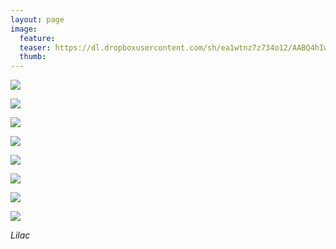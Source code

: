 ```yaml
---
layout: page
image:
  feature:
  teaser: https://dl.dropboxusercontent.com/sh/ea1wtnz7z734o12/AABQ4hIwF99JI0iGzG2ToXr3a/luontokuvat/kes%C3%A4/3/DS18994-245px.jpg
  thumb:
---
```


[![](https://dl.dropboxusercontent.com/sh/ea1wtnz7z734o12/AACUsd_GG2f9kDK4JyQASel8a/luontokuvat/kes%C3%A4/3/DS18535-800px.jpg)](https://dl.dropboxusercontent.com/sh/ea1wtnz7z734o12/AAC0VpUPQyk8e_RW1kHUElHia/luontokuvat/kes%C3%A4/3/DS18535.jpg)

[![](https://dl.dropboxusercontent.com/sh/ea1wtnz7z734o12/AAA2VK4efonwnCHsjaK_K-ffa/luontokuvat/kes%C3%A4/3/DS18539-800px.jpg)](https://dl.dropboxusercontent.com/sh/ea1wtnz7z734o12/AACryWI2xa6LQlDC82fJy8F0a/luontokuvat/kes%C3%A4/3/DS18539.jpg)

[![](https://dl.dropboxusercontent.com/sh/ea1wtnz7z734o12/AADCPxbe32qjMWEQYC27DnRIa/luontokuvat/kes%C3%A4/3/DS18520-800px.jpg)](https://dl.dropboxusercontent.com/sh/ea1wtnz7z734o12/AAAMibwuK1CV9bs7BaKXUX4ua/luontokuvat/kes%C3%A4/3/DS18520.jpg)

[![](https://dl.dropboxusercontent.com/sh/ea1wtnz7z734o12/AAD_pP33n4rmsY6SjalWaZB3a/luontokuvat/kes%C3%A4/3/DS19124-800px.jpg)](https://dl.dropboxusercontent.com/sh/ea1wtnz7z734o12/AADOLeBO5_OpwBmW8-RDM2nZa/luontokuvat/kes%C3%A4/3/DS19124.jpg)

[![](https://dl.dropboxusercontent.com/sh/ea1wtnz7z734o12/AAAkT42_Olt2rd4BCBRIdMZAa/luontokuvat/kes%C3%A4/3/DS19127-800px.jpg)](https://dl.dropboxusercontent.com/sh/ea1wtnz7z734o12/AAAIpnGURirvvmt2M_nBPqiya/luontokuvat/kes%C3%A4/3/DS19127.jpg)

[![](https://dl.dropboxusercontent.com/sh/ea1wtnz7z734o12/AADd1k61aoET2RHlf_jZ6ksUa/luontokuvat/kes%C3%A4/3/DS18993-800px.jpg)](https://dl.dropboxusercontent.com/sh/ea1wtnz7z734o12/AADGZ2l-gFXpDI0W9EyO484Ea/luontokuvat/kes%C3%A4/3/DS18993.jpg)

[![](https://dl.dropboxusercontent.com/sh/ea1wtnz7z734o12/AACTYMrb22QY0wqSFQNykKqKa/luontokuvat/kes%C3%A4/3/DS18994-800px.jpg)](https://dl.dropboxusercontent.com/sh/ea1wtnz7z734o12/AADEiCEYgDedcWggYdfOetbCa/luontokuvat/kes%C3%A4/3/DS18994.jpg)

[![](https://dl.dropboxusercontent.com/sh/ea1wtnz7z734o12/AABVb4NNDeFZ5X6VIUex7szTa/luontokuvat/kes%C3%A4/3/DS18998-800px.jpg)](https://dl.dropboxusercontent.com/sh/ea1wtnz7z734o12/AACG0q5Pu_w_fAjl4GfLgSPea/luontokuvat/kes%C3%A4/3/DS18998.jpg)

*Lilac*
